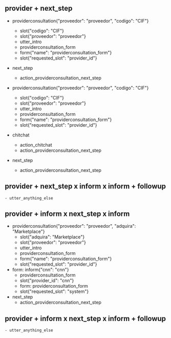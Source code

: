 ## provider + next_step
* providerconsultation{"proveedor": "proveedor", "codigo": "CIF"}
    - slot{"codigo": "CIF"}
    - slot{"proveedor": "proveedor"}
    - utter_intro
    - providerconsultation_form
    - form{"name": "providerconsultation_form"}
    - slot{"requested_slot": "provider_id"}
* next_step
    - action_providerconsultation_next_step

* providerconsultation{"proveedor": "proveedor", "codigo": "CIF"}
    - slot{"codigo": "CIF"}
    - slot{"proveedor": "proveedor"}
    - utter_intro
    - providerconsultation_form
    - form{"name": "providerconsultation_form"}
    - slot{"requested_slot": "provider_id"}
* chitchat
    - action_chitchat
    - action_providerconsultation_next_step
* next_step
    - action_providerconsultation_next_step
    
## provider + next_step x inform x inform + followup
    - utter_anything_else

## provider + inform x next_step x inform
* providerconsultation{"proveedor": "proveedor", "adquira": "Marketplace"}
    - slot{"adquira": "Marketplace"}
    - slot{"proveedor": "proveedor"}
    - utter_intro
    - providerconsultation_form
    - form{"name": "providerconsultation_form"}
    - slot{"requested_slot": "provider_id"}
* form: inform{"cnn": "cnn"}
    - providerconsultation_form
    - slot{"provider_id": "cnn"}
    - form: providerconsultation_form
    - slot{"requested_slot": "system"}
* next_step
    - action_providerconsultation_next_step

## provider + inform x next_step x inform + followup
    - utter_anything_else

